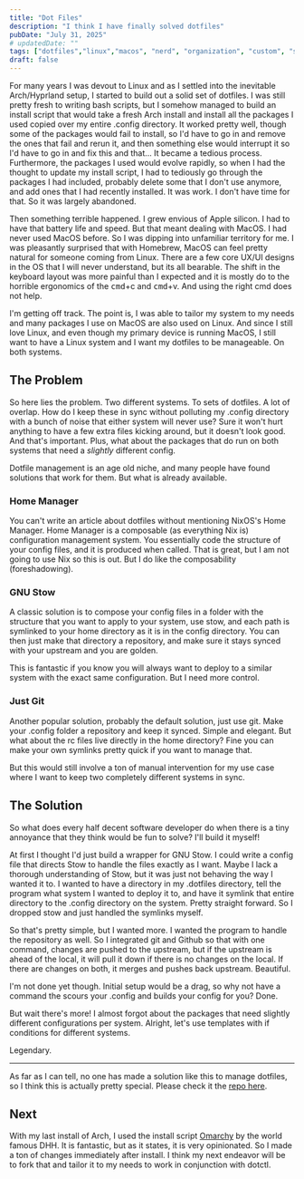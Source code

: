 ```yaml
---
title: "Dot Files"
description: "I think I have finally solved dotfiles"
pubDate: "July 31, 2025"
# updatedDate: ""
tags: ["dotfiles","linux","macos", "nerd", "organization", "custom", "software"]
draft: false
---
```


For many years I was devout to Linux and as I settled into the inevitable Arch/Hyprland setup, I started to build out a solid set of dotfiles. I was still pretty fresh to writing bash scripts, but I somehow managed to build an install script that would take a fresh Arch install and install all the packages I used copied over my entire .config directory. It worked pretty well, though some of the packages would fail to install, so I'd have to go in and remove the ones that fail and rerun it, and then something else would interrupt it so I'd have to go in and fix this and that... It became a tedious process. Furthermore, the packages I used would evolve rapidly, so when I had the thought to update my install script, I had to tediously go through the packages I had included, probably delete some that I don't use anymore, and add ones that I had recently installed. It was work. I don't have time for that. So it was largely abandoned.

Then something terrible happened. I grew envious of Apple silicon. I had to have that battery life and speed. But that meant dealing with MacOS. I had never used MacOS before. So I was dipping into unfamiliar territory for me. I was pleasantly surprised that with Homebrew, MacOS can feel pretty natural for someone coming from Linux. There are a few core UX/UI designs in the OS that I will never understand, but its all bearable. The shift in the keyboard layout was more painful than I expected and it is mostly do to the horrible ergonomics of the <kbd>cmd</kbd>+<kdb>c</kdb> and <kbd>cmd</kbd>+<kdb>v</kdb>. And using the right <kdb>cmd</kdb> does not help.

I'm getting off track. The point is, I was able to tailor my system to my needs and many packages I use on MacOS are also used on Linux. And since I still love Linux, and even though my primary device is running MacOS, I still want to have a Linux system and I want my dotfiles to be manageable. On both systems.

## The Problem

So here lies the problem. Two different systems. To sets of dotfiles. A lot of overlap. How do I keep these in sync without polluting my .config directory with a bunch of noise that either system will never use? Sure it won't hurt anything to have a few extra files kicking around, but it doesn't look good. And that's important. Plus, what about the packages that do run on both systems that need a *slightly* different config.

Dotfile management is an age old niche, and many people have found solutions that work for them. But what is already available.

### Home Manager

You can't write an article about dotfiles without mentioning NixOS's Home Manager. Home Manager is a composable (as everything Nix is) configuration management system. You essentially code the structure of your config files, and it is produced when called. That is great, but I am not going to use Nix so this is out. But I do like the composability (foreshadowing).

### GNU Stow

A classic solution is to compose your config files in a folder with the structure that you want to apply to your system, use stow, and each path is symlinked to your home directory as it is in the config directory. You can then just make that directory a repository, and make sure it stays synced with your upstream and you are golden.

This is fantastic if you know you will always want to deploy to a similar system with the exact same configuration. But I need more control.

### Just Git

Another popular solution, probably the default solution, just use git. Make your .config folder a repository and keep it synced. Simple and elegant. But what about the rc files live directly in the home directory? Fine you can make your own symlinks pretty quick if you want to manage that.

But this would still involve a ton of manual intervention for my use case where I want to keep two completely different systems in sync.

## The Solution

So what does every half decent software developer do when there is a tiny annoyance that they think would be fun to solve? I'll build it myself!

At first I thought I'd just build a wrapper for GNU Stow. I could write a config file that directs Stow to handle the files exactly as I want. Maybe I lack a thorough understanding of Stow, but it was just not behaving the way I wanted it to. I wanted to have a directory in my .dotfiles directory, tell the program what system I wanted to deploy it to, and have it symlink that entire directory to the .config directory on the system. Pretty straight forward. So I dropped stow and just handled the symlinks myself.

So that's pretty simple, but I wanted more. I wanted the program to handle the repository as well. So I integrated git and Github so that with one command, changes are pushed to the upstream, but if the upstream is ahead of the local, it will pull it down if there is no changes on the local. If there are changes on both, it merges and pushes back upstream. Beautiful.

I'm not done yet though. Initial setup would be a drag, so why not have a command the scours your .config and builds your config for you? Done.

But wait there's more! I almost forgot about the packages that need slightly different configurations per system. Alright, let's use templates with if conditions for different systems.

Legendary.

---

As far as I can tell, no one has made a solution like this to manage dotfiles, so I think this is actually pretty special. Please check it the [repo here](https://github.com/logno-dev/dotctl).

## Next

With my last install of Arch, I used the install script [Omarchy](https://omarchy.org/) by the world famous DHH. It is fantastic, but as it states, it is very opinionated. So I made a ton of changes immediately after install. I think my next endeavor will be to fork that and tailor it to my needs to work in conjunction with dotctl.
